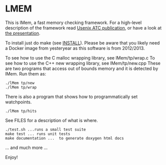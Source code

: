 # LMEM

This is lMem, a fast memory checking framework.
For a high-level description of the framework read
[Usenix ATC publication](http://nebelwelt.net/publications/files/13ATC.pdf),
or have a look at
[the presentation](http://nebelwelt.net/publications/files/13ATC-presentation.pdf).


To install just do make (see [INSTALL](./INSTALL)). Please be aware
that you likely need a Docker image from yesteryear as this software
is from 2012/2013.

To see how to use the C malloc wrapping library, see lMem/tp/wrap.c
To see how to use the C++ new wrapping library, see lMem/tp/new.cpp
These are two programs that access out of bounds memory and it is 
detected by lMem.
Run them as:
```
./lMem tp/new
./lMem tp/wrap
```
There is also a program that shows how to programmatically set
watchpoints.
```
./lMem tp/hits
```

See FILES for a description of what is where.

```
./test.sh ...runs a small test suite
make test ... runs unit tests
make documentation ...  to generate doxygen html docs
```

... and much more ...

Enjoy!

